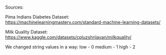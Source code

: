 Sources:


Pima Indians Diabetes Dataset:
https://machinelearningmastery.com/standard-machine-learning-datasets/


Milk Quality Dataset:
https://www.kaggle.com/datasets/cpluzshrijayan/milkquality/


We changed string values in a way:
low - 0
medium - 1
high - 2
